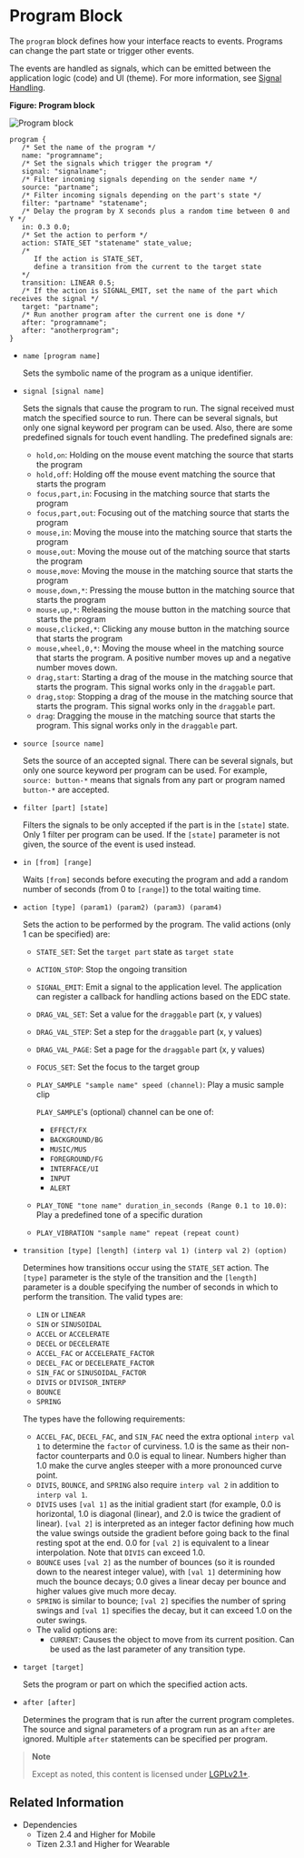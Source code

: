 # Program Block

The `program` block defines how your interface reacts to events. Programs can change the part state or trigger other events.

The events are handled as signals, which can be emitted between the application logic (code) and UI (theme). For more information, see [Signal Handling](./learn-edc-signal-handling.md).

**Figure: Program block**

![Program block](./media/diagram_program.png)

```
program {
   /* Set the name of the program */
   name: "programname";
   /* Set the signals which trigger the program */
   signal: "signalname";
   /* Filter incoming signals depending on the sender name */
   source: "partname";
   /* Filter incoming signals depending on the part's state */
   filter: "partname" "statename";
   /* Delay the program by X seconds plus a random time between 0 and Y */
   in: 0.3 0.0;
   /* Set the action to perform */
   action: STATE_SET "statename" state_value;
   /*
      If the action is STATE_SET,
      define a transition from the current to the target state
   */
   transition: LINEAR 0.5;
   /* If the action is SIGNAL_EMIT, set the name of the part which receives the signal */
   target: "partname";
   /* Run another program after the current one is done */
   after: "programname";
   after: "anotherprogram";
}
```

- `name [program name]`

  Sets the symbolic name of the program as a unique identifier.

- `signal [signal name]`

  Sets the signals that cause the program to run. The signal received must match the specified source to run. There can be several signals, but only one signal keyword per program can be used. Also, there are some predefined signals for touch event handling. The predefined signals are:

  - `hold,on`: Holding on the mouse event matching the source that starts the program
  - `hold,off`: Holding off the mouse event matching the source that starts the program
  - `focus,part,in`: Focusing in the matching source that starts the program
  - `focus,part,out`: Focusing out of the matching source that starts the program
  - `mouse,in`: Moving the mouse into the matching source that starts the program
  - `mouse,out`: Moving the mouse out of the matching source that starts the program
  - `mouse,move`: Moving the mouse in the matching source that starts the program
  - `mouse,down,*`: Pressing the mouse button in the matching source that starts the program
  - `mouse,up,*`: Releasing the mouse button in the matching source that starts the program
  - `mouse,clicked,*`: Clicking any mouse button in the matching source that starts the program
  - `mouse,wheel,0,*`: Moving the mouse wheel in the matching source that starts the program. A positive number moves up and a negative number moves down.
  - `drag,start`: Starting a drag of the mouse in the matching source that starts the program. This signal works only in the `draggable` part.
  - `drag,stop`: Stopping a drag of the mouse in the matching source that starts the program. This signal works only in the `draggable` part.
  - `drag`: Dragging the mouse in the matching source that starts the program. This signal works only in the `draggable` part.

- `source [source name]`

  Sets the source of an accepted signal. There can be several signals, but only one source keyword per program can be used. For example, `source: button-*` means that signals from any part or program named `button-*` are accepted.

- `filter [part] [state]`

  Filters the signals to be only accepted if the part is in the `[state]` state. Only 1 filter per program can be used. If the `[state]` parameter is not given, the source of the event is used instead.

- `in [from] [range]`

  Waits `[from]` seconds before executing the program and add a random number of seconds (from 0 to `[range]`) to the total waiting time.

- `action [type] (param1) (param2) (param3) (param4)`

  Sets the action to be performed by the program. The valid actions (only 1 can be specified) are:

  - `STATE_SET`: Set the `target part` state as `target state`
  - `ACTION_STOP`: Stop the ongoing transition
  - `SIGNAL_EMIT`: Emit a signal to the application level. The application can register a callback for handling actions based on the EDC state.
  - `DRAG_VAL_SET`: Set a value for the `draggable` part (x, y values)
  - `DRAG_VAL_STEP`: Set a step for the `draggable` part (x, y values)
  - `DRAG_VAL_PAGE`: Set a page for the `draggable` part (x, y values)
  - `FOCUS_SET`: Set the focus to the target group
  - `PLAY_SAMPLE "sample name" speed (channel)`: Play a music sample clip

    `PLAY_SAMPLE`'s (optional) channel can be one of:
    - `EFFECT/FX`
    - `BACKGROUND/BG`
    - `MUSIC/MUS`
    - `FOREGROUND/FG`
    - `INTERFACE/UI`
    - `INPUT`
    - `ALERT`
  - `PLAY_TONE "tone name" duration_in_seconds (Range 0.1 to 10.0)`: Play a predefined tone of a specific duration
  - `PLAY_VIBRATION "sample name" repeat (repeat count)`

- `transition [type] [length] (interp val 1) (interp val 2) (option)`

  Determines how transitions occur using the `STATE_SET` action. The `[type]` parameter is the style of the transition and the `[length]` parameter is a double specifying the number of seconds in which to perform the transition. The valid types are:

  - `LIN` or `LINEAR`
  - `SIN` or `SINUSOIDAL`
  - `ACCEL` or `ACCELERATE`
  - `DECEL` or `DECELERATE`
  - `ACCEL_FAC` or `ACCELERATE_FACTOR`
  - `DECEL_FAC` or `DECELERATE_FACTOR`
  - `SIN_FAC` or `SINUSOIDAL_FACTOR`
  - `DIVIS` or `DIVISOR_INTERP`
  - `BOUNCE`
  - `SPRING`

  The types have the following requirements:

  - `ACCEL_FAC`, `DECEL_FAC`, and `SIN_FAC` need the extra optional `interp val 1` to determine the `factor` of curviness. 1.0 is the same as their non-factor counterparts and 0.0 is equal to linear. Numbers higher than 1.0 make the curve angles steeper with a more pronounced curve point.
  - `DIVIS`, `BOUNCE`, and `SPRING` also require `interp val 2` in addition to `interp val 1`.
  - `DIVIS` uses `[val 1]` as the initial gradient start (for example, 0.0 is horizontal, 1.0 is diagonal (linear), and 2.0 is twice the gradient of linear). `[val 2]` is interpreted as an integer factor defining how much the value swings outside the gradient before going back to the final resting spot at the end. 0.0 for `[val 2]` is equivalent to a linear interpolation. Note that `DIVIS` can exceed 1.0.
  - `BOUNCE` uses `[val 2]` as the number of bounces (so it is rounded down to the nearest integer value), with `[val 1]` determining how much the bounce decays; 0.0 gives a linear decay per bounce and higher values give much more decay.
  - `SPRING` is similar to bounce; `[val 2]` specifies the number of spring swings and `[val 1]` specifies the decay, but it can exceed 1.0 on the outer swings.
  - The valid options are:
    - `CURRENT`: Causes the object to move from its current position. Can be used as the last parameter of any transition type.

- `target [target]`

  Sets the program or part on which the specified action acts.

- `after [after]`

  Determines the program that is run after the current program completes. The source and signal parameters of a program run as an `after` are ignored. Multiple `after` statements can be specified per program.

> **Note**
>
> Except as noted, this content is licensed under [LGPLv2.1+](http://opensource.org/licenses/LGPL-2.1).

## Related Information
- Dependencies
  - Tizen 2.4 and Higher for Mobile
  - Tizen 2.3.1 and Higher for Wearable
